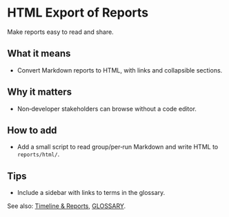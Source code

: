 # HTML Export of Reports

Make reports easy to read and share.

## What it means
- Convert Markdown reports to HTML, with links and collapsible sections.

## Why it matters
- Non‑developer stakeholders can browse without a code editor.

## How to add
- Add a small script to read group/per‑run Markdown and write HTML to `reports/html/`.

## Tips
- Include a sidebar with links to terms in the glossary.

See also: [Timeline & Reports](./timeline-reports.md), [GLOSSARY](../GLOSSARY.md).
